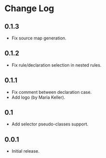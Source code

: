 # Change Log

## 0.1.3
* Fix source map generation.

## 0.1.2
* Fix rule/declaration selection in nested rules.

## 0.1.1
* Fix comment between declaration case.
* Add logo (by Maria Keller).

## 0.1
* Add selector pseudo-classes support.

## 0.0.1
* Initial release.
